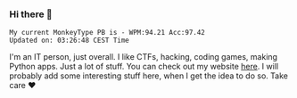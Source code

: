 ### Hi there 👋
<!-- PB START -->
```
My current MonkeyType PB is - WPM:94.21 Acc:97.42
Updated on: 03:26:48 CEST Time
```
<!-- PB END -->
I'm an IT person, just overall. I like CTFs, hacking, coding games, making Python apps. Just a lot of stuff.
You can check out my website [here](https://skill3472.github.io/).
I will probably add some interesting stuff here, when I get the idea to do so. Take care ❤️
